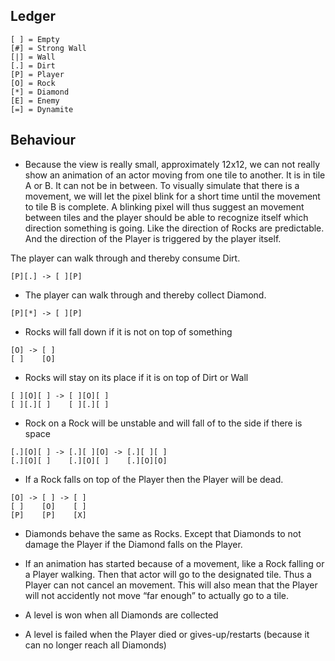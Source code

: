 ## Ledger

```
[ ] = Empty
[#] = Strong Wall
[|] = Wall
[.] = Dirt
[P] = Player
[O] = Rock
[*] = Diamond
[E] = Enemy
[=] = Dynamite
```

## Behaviour
- Because the view is really small, approximately 12x12, we can not really show an animation of an actor moving from one tile to another. It is in tile A or B. It can not be in between. To visually simulate that there is a movement, we will let the pixel blink for a short time until the movement to tile B is complete. A blinking pixel will thus suggest an movement between tiles and the player should be able to recognize itself which direction something is going. Like the direction of Rocks are predictable. And the direction of the Player is triggered by the player itself.

The player can walk through and thereby consume Dirt.

```
[P][.] -> [ ][P]
```

- The player can walk through and thereby collect Diamond.

```
[P][*] -> [ ][P]
```

- Rocks will fall down if it is not on top of something

```
[O] -> [ ]
[ ]    [O]
```

- Rocks will stay on its place if it is on top of Dirt or Wall

```
[ ][O][ ] -> [ ][O][ ]
[ ][.][ ]    [ ][.][ ]
```

- Rock on a Rock will be unstable and will fall of to the side if there is space

```
[.][O][ ] -> [.][ ][O] -> [.][ ][ ]
[.][O][ ]    [.][O][ ]    [.][O][O]
```

- If a Rock falls on top of the Player then the Player will be dead.

```
[O] -> [ ] -> [ ]
[ ]    [O]    [ ]
[P]    [P]    [X]
```

- Diamonds behave the same as Rocks. Except that Diamonds to not damage the Player if the Diamond falls on the Player.

- If an animation has started because of a movement, like a Rock falling or a Player walking. Then that actor will go to the designated tile. Thus a Player can not cancel an movement. This will also mean that the Player will not accidently not move “far enough” to actually go to a tile.

- A level is won when all Diamonds are collected

- A level is failed when the Player died or gives-up/restarts (because it can no longer reach all Diamonds)
